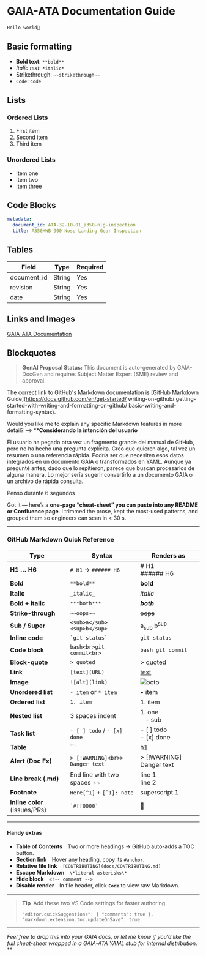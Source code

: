 # GAIA-ATA Documentation Guide

```python
Hello world👋
```

## Basic formatting

- **Bold text**: `**bold**`
- *Italic text*: `*italic*`
- ~~Strikethrough~~: `~~strikethrough~~`
- `Code`: ``code``


## Lists

### Ordered Lists

1. First item
2. Second item
3. Third item


### Unordered Lists

- Item one
- Item two
- Item three


## Code Blocks

```yaml
metadata:
  document_id: ATA-32-10-01_a350-nlg-inspection
  title: A350XWB-900 Nose Landing Gear Inspection
```

## Tables

| Field | Type | Required
|-----|-----|-----
| document_id | String | Yes
| revision | String | Yes
| date | String | Yes


## Links and Images

[GAIA-ATA Documentation](https://example.com/docs)





## Blockquotes

> **GenAI Proposal Status:** This document is auto-generated by 
GAIA-DocGen and requires Subject Matter Expert (SME) review and 
approval.



The correct link to GitHub's Markdown documentation is [GitHub 
Markdown Guide](https://docs.github.com/en/get-started/
writing-on-github/
getting-started-with-writing-and-formatting-on-github/
basic-writing-and-formatting-syntax).

Would you like me to explain any specific Markdown features in 
more detail?
--> ****Considerando la intención del usuario**

El usuario ha pegado otra vez un fragmento grande del manual de 
GitHub, pero no ha hecho una pregunta explícita. Creo que quieren 
algo, tal vez un resumen o una referencia rápida. Podría ser que 
necesiten esos datos integrados en un documento GAIA o 
transformados en YAML. Aunque ya pregunté antes, dado que lo 
repitieron, parece que buscan procesarlos de alguna manera. Lo 
mejor sería sugerir convertirlo a un documento GAIA o un archivo 
de rápida consulta.


Pensó durante 6 segundos


Got it — here’s a **one-page “cheat-sheet” you can paste into any 
README or Confluence page**. I trimmed the prose, kept the 
most-used patterns, and grouped them so engineers can scan in < 30 
s.

---

### GitHub Markdown Quick Reference

| Type                          | Syntax                                                    | Renders as                                                    |
| ----------------------------- | --------------------------------------------------------- | ------------------------------------------------------------- |
| **H1 … H6**                   | `# H1` → `###### H6`                                      | # H1<br>###### H6                                             |
| **Bold**                      | `**bold**`                                               | **bold**                                                      |
| **Italic**                    | `_italic_`                                               | *italic*                                                      |
| **Bold + italic**             | `***both***`                                             | ***both***                                                    |
| **Strike-through**            | `~~oops~~`                                               | ~~oops~~                                                      |
| **Sub / Super**               | `<sub>a</sub>` `<sup>b</sup>`                             | a<sub>sub</sub> b<sup>sup</sup>                               |
| **Inline code**               | `` `git status` ``                                       | `git status`                                                  |
| **Code block**                | ```bash<br>git commit<br>```                             | ```bash git commit ```                                        |
| **Block-quote**               | `> quoted`                                               | > quoted                                                      |
| **Link**                      | `[text](URL)`                                             | [text](https://example.com)                                   |
| **Image**                     | `![alt](link)`                                           | ![octo](https://myoctocat.com/assets/images/base-octocat.svg) |
| **Unordered list**            | `- item` or `* item`                                     | • item                                                        |
| **Ordered list**              | `1. item`                                                | 1. item                                                       |
| **Nested list**               | 3 spaces indent                                          | 1. one<br>   - sub                                            |
| **Task list**                 | `- [ ] todo` / `- [x] done`                              | - [ ] todo<br>- [x] done                                      |
| **Table**                     | ``` | h1 | h2 |<br>|---|---|<br>| a | b | ```            | h1  h2<br>--- ---<br>a    b                                   |
| **Alert (Doc Fx)**            | ``` > [!WARNING]<br>> Danger text ```                    | > [!WARNING] Danger text                                      |
| **Line break (.md)**          | End line with two spaces `␠␠`                            | line 1<br>line 2                                              |
| **Footnote**                  | `Here[^1]` + `[^1]: note`                                | superscript 1                                                 |
| **Inline color** (issues/PRs) | `` `#ff0000` ``                                          | 🔴                                                            |

---

#### Handy extras

* **Table of Contents** Two or more headings → GitHub auto-adds a 
TOC button.
* **Section link** Hover any heading, copy its `#anchor`.
* **Relative file link** `[CONTRIBUTING](docs/CONTRIBUTING.md)`
* **Escape Markdown** `\*literal asterisks\*`
* **Hide block** `<!-- comment -->`
* **Disable render** In file header, click **`Code`** to view raw 
Markdown.

---

> **Tip** Add these two VS Code settings for faster authoring
>
> ```jsonc
> "editor.quickSuggestions": { "comments": true },
> "markdown.extension.toc.updateOnSave": true
> ```

---

*Feel free to drop this into your GAIA docs, or let me know if 
you’d like the full cheat-sheet wrapped in a GAIA-ATA YAML stub 
for internal distribution.*
**

